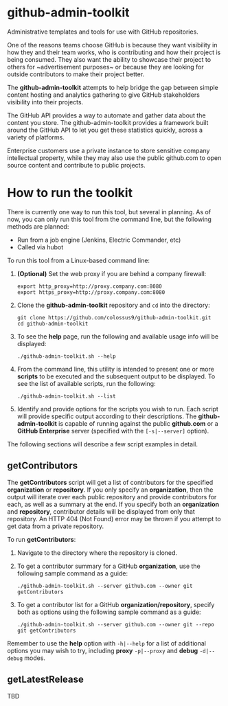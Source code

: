 # github-admin-toolkit

Administrative templates and tools for use with GitHub repositories.

One of the reasons teams choose GitHub is because they want visibility in how they and their team works, who is contributing and how their project is being consumed. They also want the ability to showcase their project to others for ~advertisement purposes~ or because they are looking for outside contributors to make their project better.

The **github-admin-toolkit** attempts to help bridge the gap between simple content hosting and analytics gathering to give GitHub stakeholders visibility into their projects.


The GitHub API provides a way to automate and gather data about the content you store. The github-admin-toolkit provides a framework built around the GitHub API to let you get these statistics quickly, across a variety of platforms.

Enterprise customers use a private instance to store sensitive company intellectual property, while they may also use the public github.com to open source content and contribute to public projects.

# How to run the toolkit

There is currently one way to run this tool, but several in planning. As of now, you can only run this tool from the command line, but the following methods are planned:

- Run from a job engine (Jenkins, Electric Commander, etc)
- Called via hubot

To run this tool from a Linux-based command line:

1. **(Optional)** Set the web proxy if you are behind a company firewall:

    ```
    export http_proxy=http://proxy.company.com:8080
    export https_proxy=http://proxy.company.com:8080
    ```

2. Clone the **github-admin-toolkit** repository and `cd` into the directory:

    ```
    git clone https://github.com/colossus9/github-admin-toolkit.git
    cd github-admin-toolkit
    ```

3. To see the **help** page, run the following and available usage info will be displayed:

    ```
    ./github-admin-toolkit.sh --help
    ```

4. From the command line, this utility is intended to present one or more **scripts** to be executed and the subsequent output to be displayed. To see the list of available scripts, run the following:

    ```
    ./github-admin-toolkit.sh --list
    ```

5. Identify and provide options for the scripts you wish to run. Each script will provide specific output according to their descriptions. The **github-admin-toolkit** is capable of running against the public **github.com** or a **GitHub Enterprise** server (specified with the `[-s|--server]` option).

The following sections will describe a few script examples in detail.

## getContributors

The **getContributors** script will get a list of contributors for the specified **organization** or **repository**. If you only specify an **organization**, then the output will iterate over each public repository and provide contributors for each, as well as a summary at the end. If you specify both an **organization** and **repository**, contributor details will be displayed from only that repository. An HTTP 404 (Not Found) error may be thrown if you attempt to get data from a private repository.

To run **getContributors**:

1. Navigate to the directory where the repository is cloned.

2. To get a contributor summary for a GitHub **organization**, use the following sample command as a guide:

    ```
    ./github-admin-toolkit.sh --server github.com --owner git getContributors
    ```

3. To get a contributor list for a GitHub **organization/repository**, specify both as options using the following sample command as a guide:

    ```
    ./github-admin-toolkit.sh --server github.com --owner git --repo git getContributors
    ```

Remember to use the **help** option with `-h|--help` for a list of additional options you may wish to try, including **proxy** `-p|--proxy` and **debug** `-d|--debug` modes.

## getLatestRelease

TBD
